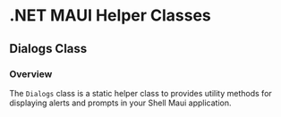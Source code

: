 # .NET MAUI Helper Classes

## Dialogs Class

### Overview

The `Dialogs` class is a static helper class to provides utility methods for displaying alerts and prompts in your Shell Maui application.

